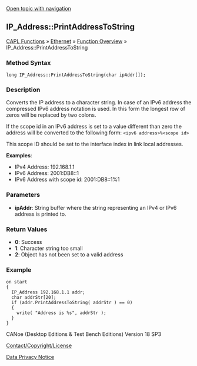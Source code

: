 [Open topic with navigation](../../../../../CANoeDEFamily.htm#Topics/CAPLFunctions/IP/Methods/CAPLfunctionPrintAddressToString.md)

## IP_Address::PrintAddressToString

[CAPL Functions](../../CAPLfunctions.md) » [Ethernet](../CAPLEthernetStartPage.md) » [Function Overview](../CAPLfunctionsIPOverview.md) » IP_Address::PrintAddressToString

### Method Syntax

`long IP_Address::PrintAddressToString(char ipAddr[]);`

### Description

Converts the IP address to a character string. In case of an IPv6 address the compressed IPv6 address notation is used. In this form the longest row of zeros will be replaced by two colons.

If the scope id in an IPv6 address is set to a value different than zero the address will be converted to the following form: `<ipv6 address>%<scope id>`

This scope ID should be set to the interface index in link local addresses.

**Examples**:

- IPv4 Address: 192.168.1.1
- IPv6 Address: 2001:DB8::1
- IPv6 Address with scope id: 2001:DB8::1%1

### Parameters

- **ipAddr**: String buffer where the string representing an IPv4 or IPv6 address is printed to.

### Return Values

- **0**: Success
- **1**: Character string too small
- **2**: Object has not been set to a valid address

### Example

```plaintext
on start
{
  IP_Address 192.168.1.1 addr;
  char addrStr[20];
  if (addr.PrintAddressToString( addrStr ) == 0)
  {
    write( "Address is %s", addrStr );
  }
}
```

CANoe (Desktop Editions & Test Bench Editions) Version 18 SP3

[Contact/Copyright/License](../../../Shared/ContactCopyrightLicense.md)

[Data Privacy Notice](https://www.vector.com/int/en/company/get-info/privacy-policy/)
